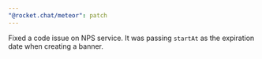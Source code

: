 ```yaml
---
"@rocket.chat/meteor": patch
---
```


Fixed a code issue on NPS service. It was passing `startAt` as the expiration date when creating a banner.
